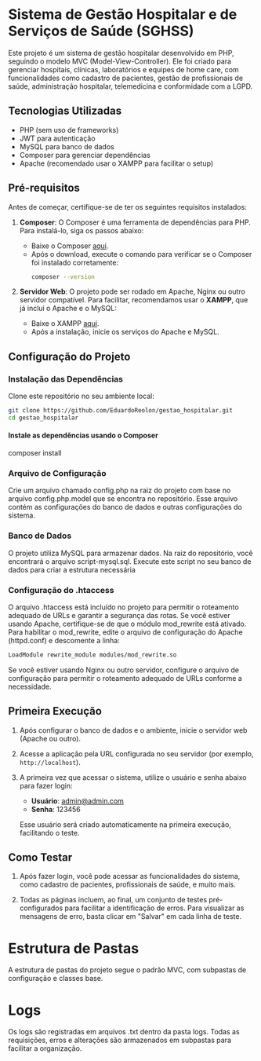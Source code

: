 # Sistema de Gestão Hospitalar e de Serviços de Saúde (SGHSS)

Este projeto é um sistema de gestão hospitalar desenvolvido em PHP, seguindo o modelo MVC (Model-View-Controller). Ele foi criado para gerenciar hospitais, clínicas, laboratórios e equipes de home care, com funcionalidades como cadastro de pacientes, gestão de profissionais de saúde, administração hospitalar, telemedicina e conformidade com a LGPD.

## Tecnologias Utilizadas

- PHP (sem uso de frameworks)
- JWT para autenticação
- MySQL para banco de dados
- Composer para gerenciar dependências
- Apache (recomendado usar o XAMPP para facilitar o setup)

## Pré-requisitos

Antes de começar, certifique-se de ter os seguintes requisitos instalados:

1. **Composer**: O Composer é uma ferramenta de dependências para PHP. Para instalá-lo, siga os passos abaixo:

   - Baixe o Composer [aqui](https://getcomposer.org/download/).
   - Após o download, execute o comando para verificar se o Composer foi instalado corretamente:
     ```bash
     composer --version
     ```

2. **Servidor Web**: O projeto pode ser rodado em Apache, Nginx ou outro servidor compatível. Para facilitar, recomendamos usar o **XAMPP**, que já inclui o Apache e o MySQL:

   - Baixe o XAMPP [aqui](https://www.apachefriends.org/index.html).
   - Após a instalação, inicie os serviços do Apache e MySQL.

## Configuração do Projeto

### Instalação das Dependências

Clone este repositório no seu ambiente local:

```bash
git clone https://github.com/EduardoReolon/gestao_hospitalar.git
cd gestao_hospitalar
```

#### Instale as dependências usando o Composer
composer install

### Arquivo de Configuração

Crie um arquivo chamado config.php na raiz do projeto com base no arquivo config.php.model que se encontra no repositório. Esse arquivo contém as configurações do banco de dados e outras configurações do sistema.

### Banco de Dados

O projeto utiliza MySQL para armazenar dados. Na raiz do repositório, você encontrará o arquivo script-mysql.sql. Execute este script no seu banco de dados para criar a estrutura necessária

### Configuração do .htaccess

O arquivo .htaccess está incluído no projeto para permitir o roteamento adequado de URLs e garantir a segurança das rotas. Se você estiver usando Apache, certifique-se de que o módulo mod_rewrite está ativado. Para habilitar o mod_rewrite, edite o arquivo de configuração do Apache (httpd.conf) e descomente a linha:

```bash
LoadModule rewrite_module modules/mod_rewrite.so
```

Se você estiver usando Nginx ou outro servidor, configure o arquivo de configuração para permitir o roteamento adequado de URLs conforme a necessidade.

## Primeira Execução

1. Após configurar o banco de dados e o ambiente, inicie o servidor web (Apache ou outro).

2. Acesse a aplicação pela URL configurada no seu servidor (por exemplo, `http://localhost`).

3. A primeira vez que acessar o sistema, utilize o usuário e senha abaixo para fazer login:
   - **Usuário**: admin@admin.com
   - **Senha**: 123456

   Esse usuário será criado automaticamente na primeira execução, facilitando o teste.

## Como Testar

1. Após fazer login, você pode acessar as funcionalidades do sistema, como cadastro de pacientes, profissionais de saúde, e muito mais.

2. Todas as páginas incluem, ao final, um conjunto de testes pré-configurados para facilitar a identificação de erros. Para visualizar as mensagens de erro, basta clicar em "Salvar" em cada linha de teste.

# Estrutura de Pastas

A estrutura de pastas do projeto segue o padrão MVC, com subpastas de configuração e classes base.

# Logs

Os logs são registradas em arquivos .txt dentro da pasta logs. Todas as requisições, erros e alterações são armazenados em subpastas para facilitar a organização.